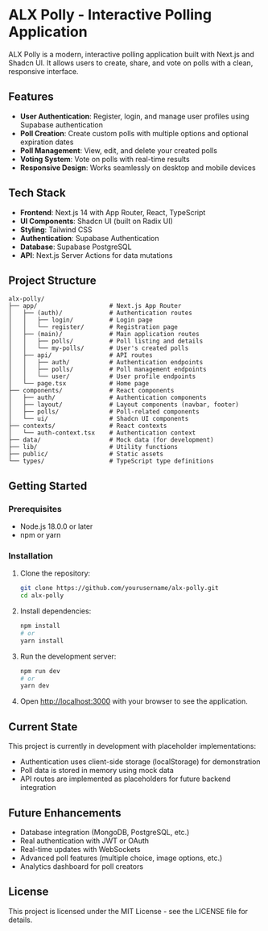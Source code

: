 # ALX Polly - Interactive Polling Application

ALX Polly is a modern, interactive polling application built with Next.js and Shadcn UI. It allows users to create, share, and vote on polls with a clean, responsive interface.

## Features

- **User Authentication**: Register, login, and manage user profiles using Supabase authentication
- **Poll Creation**: Create custom polls with multiple options and optional expiration dates
- **Poll Management**: View, edit, and delete your created polls
- **Voting System**: Vote on polls with real-time results
- **Responsive Design**: Works seamlessly on desktop and mobile devices

## Tech Stack

- **Frontend**: Next.js 14 with App Router, React, TypeScript
- **UI Components**: Shadcn UI (built on Radix UI)
- **Styling**: Tailwind CSS
- **Authentication**: Supabase Authentication
- **Database**: Supabase PostgreSQL
- **API**: Next.js Server Actions for data mutations

## Project Structure

```
alx-polly/
├── app/                    # Next.js App Router
│   ├── (auth)/             # Authentication routes
│   │   ├── login/          # Login page
│   │   └── register/       # Registration page
│   ├── (main)/             # Main application routes
│   │   ├── polls/          # Poll listing and details
│   │   └── my-polls/       # User's created polls
│   ├── api/                # API routes
│   │   ├── auth/           # Authentication endpoints
│   │   ├── polls/          # Poll management endpoints
│   │   └── user/           # User profile endpoints
│   └── page.tsx            # Home page
├── components/             # React components
│   ├── auth/               # Authentication components
│   ├── layout/             # Layout components (navbar, footer)
│   ├── polls/              # Poll-related components
│   └── ui/                 # Shadcn UI components
├── contexts/               # React contexts
│   └── auth-context.tsx    # Authentication context
├── data/                   # Mock data (for development)
├── lib/                    # Utility functions
├── public/                 # Static assets
└── types/                  # TypeScript type definitions
```

## Getting Started

### Prerequisites

- Node.js 18.0.0 or later
- npm or yarn

### Installation

1. Clone the repository:
   ```bash
   git clone https://github.com/yourusername/alx-polly.git
   cd alx-polly
   ```

2. Install dependencies:
   ```bash
   npm install
   # or
   yarn install
   ```

3. Run the development server:
   ```bash
   npm run dev
   # or
   yarn dev
   ```

4. Open [http://localhost:3000](http://localhost:3000) with your browser to see the application.

## Current State

This project is currently in development with placeholder implementations:

- Authentication uses client-side storage (localStorage) for demonstration
- Poll data is stored in memory using mock data
- API routes are implemented as placeholders for future backend integration

## Future Enhancements

- Database integration (MongoDB, PostgreSQL, etc.)
- Real authentication with JWT or OAuth
- Real-time updates with WebSockets
- Advanced poll features (multiple choice, image options, etc.)
- Analytics dashboard for poll creators

## License

This project is licensed under the MIT License - see the LICENSE file for details.

